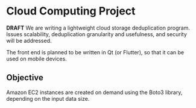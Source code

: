 # Cloud Computing Project
**DRAFT**
We are writing a lightweight cloud storage deduplication program. Issues scalability, deduplication granularity and usefulness, and security will be addressed.

The front end is planned to be written in Qt (or Flutter), so that it can be used on mobile devices.

<!--## Group members-->

## Objective


Amazon EC2 instances are created on demand using the Boto3 library, depending on the input data size.

<!-- Grid computing: needs to stop other instances once the solution is found. -->
